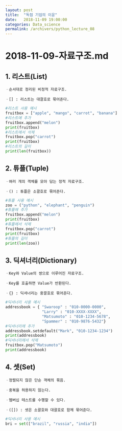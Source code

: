 ```yaml
---
layout: post
title:  "독점 기업의 이윤"
date:   2018-11-09 19:00:00
categories: Data_science
permalink: /archivers/python_lecture_08
---
```


# 2018-11-09-자료구조.md

## 1. 리스트(List)

	ㆍ순서대로 정리된 비정적 자료구조.

	ㆍ[] : 리스트는 대괄호로 묶어준다.

```python
#리스트 사용 예시
fruitbox = ["apple", "mango", "carrot", "banana"]
#리스트에 추가
fruitbox.append("melon")
print(fruitbox)
#리스트에서 삭제
fruitbox.pop("carrot")
print(fruitbox)
#리스트의 길이
print(len(fruitbox))
```

## 2. 튜플(Tuple)

	ㆍ여러 개의 객체를 모아 담는 정적 자료구조.

	ㆍ() : 튜플은 소괄호로 묶어준다.

```python
#튜플 사용 예시
zoo = ("python", "elephant", "penguin")
#튜플에 추가
fruitbox.append("melon")
print(fruitbox)
#튜플에서 삭제
fruitbox.pop("carrot")
print(fruitbox)
#튜플의 길이
print(len(zoo))
```

## 3. 딕셔너리(Dictionary)

	ㆍKey와 Value의 쌍으로 이루어진 자료구조.

	ㆍKey를 호출하면 Value가 반환된다.

	ㆍ{} : 딕셔너리는 중괄호로 묶어준다.

```python
#딕셔너리 사용 예시
addressbook = { "Swaroop" : "010-0000-0000",
				"Larry" : "010-XXXX-XXXX",
				"Matsumoto" : "010-1234-5678",
				"Spammer" : "010-9876-5432"}
#딕셔너리에 추가
addressbook.setdefault("Mark", "010-1234-1234")
print(addressbook)
#딕셔너리에서 삭제
fruitbox.pop("Matsumoto")
print(addressbook)
```	

## 4. 셋(Set)

	ㆍ정렬되지 않은 단순 객체의 묶음.

	ㆍ중복을 허용하지 않는다.

	ㆍ멤버십 테스트를 수행할 수 있다.

	ㆍ([]) : 셋은 소괄호와 대괄호로 함께 묶어준다.

```python
#딕셔너리 사용 예시
bri = set(["brazil", "russia", "india"])
```	